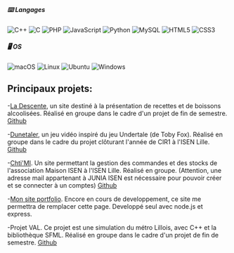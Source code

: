 ##### ⌨️ Langages

![C++](https://a11ybadges.com/badge?logo=cplusplus) ![C](https://a11ybadges.com/badge?logo=c) ![PHP](https://a11ybadges.com/badge?logo=php) ![JavaScript](https://a11ybadges.com/badge?logo=javascript) ![Python](https://a11ybadges.com/badge?logo=python) ![MySQL](https://a11ybadges.com/badge?logo=mysql) ![HTML5](https://a11ybadges.com/badge?logo=html5) ![CSS3](https://a11ybadges.com/badge?logo=css3)

##### 🖥️ OS

![macOS](https://a11ybadges.com/badge?logo=macos) ![Linux](https://a11ybadges.com/badge?logo=linux) ![Ubuntu](https://a11ybadges.com/badge?logo=ubuntu) ![Windows](https://a11ybadges.com/badge?logo=windows)

## Principaux projets:

-[La Descente](https://ladescente.alwaysdata.net/), un site destiné à la présentation de recettes et de boissons alcoolisées. Réalisé en groupe dans le cadre d'un projet de fin de semestre. [Github](https://github.com/julesr0y/ladescente/)

-[Dunetaler](https://dunetaler.alwaysdata.net/php/), un jeu vidéo inspiré du jeu Undertale (de Toby Fox). Réalisé en groupe dans le cadre du projet clôturant l'année de CIR1 à l'ISEN Lille. [Github](https://github.com/julesr0y/Dunetaler)

-[Chti'MI](https://maisonisen.fr/). Un site permettant la gestion des commandes et des stocks de l'association Maison ISEN à l'ISEN Lille. Réalisé en groupe. (Attention, une adresse mail appartenant à JUNIA ISEN est nécessaire pour pouvoir créer et se connecter à un comptes) [Github](https://github.com/julesr0y/maison_isen)

-[Mon site portfolio](https://julesroy.alwaysdata.net/). Encore en cours de developpement, ce site me permettra de remplacer cette page. Developpé seul avec node.js et express.

-Projet VAL. Ce projet est une simulation du métro Lillois, avec C++ et la bibliothèque SFML. Réalisé en groupe dans le cadre d'un projet de fin de semestre. [Github](https://github.com/julesroy/projet_val)

